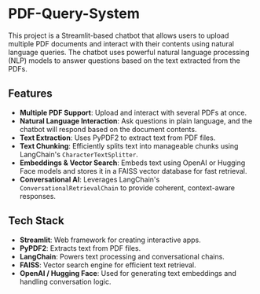 # PDF-Query-System

This project is a Streamlit-based chatbot that allows users to upload multiple PDF documents and interact with their contents using natural language queries. The chatbot uses powerful natural language processing (NLP) models to answer questions based on the text extracted from the PDFs.

## Features
- **Multiple PDF Support**: Upload and interact with several PDFs at once.
- **Natural Language Interaction**: Ask questions in plain language, and the chatbot will respond based on the document contents.
- **Text Extraction**: Uses PyPDF2 to extract text from PDF files.
- **Text Chunking**: Efficiently splits text into manageable chunks using LangChain's `CharacterTextSplitter`.
- **Embeddings & Vector Search**: Embeds text using OpenAI or Hugging Face models and stores it in a FAISS vector database for fast retrieval.
- **Conversational AI**: Leverages LangChain's `ConversationalRetrievalChain` to provide coherent, context-aware responses.

## Tech Stack
- **Streamlit**: Web framework for creating interactive apps.
- **PyPDF2**: Extracts text from PDF files.
- **LangChain**: Powers text processing and conversational chains.
- **FAISS**: Vector search engine for efficient text retrieval.
- **OpenAI / Hugging Face**: Used for generating text embeddings and handling conversation logic.



